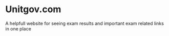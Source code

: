# Unitgov.com
A helpfull website for seeing exam results and important exam related links in one place 

